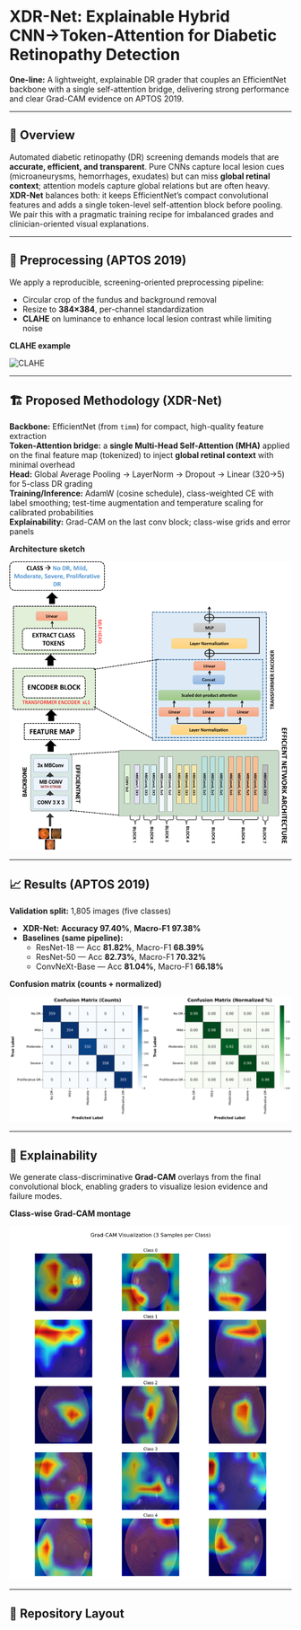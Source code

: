 # XDR-Net: Explainable Hybrid CNN→Token-Attention for Diabetic Retinopathy Detection

**One-line:** A lightweight, explainable DR grader that couples an EfficientNet backbone with a single self-attention bridge, delivering strong performance and clear Grad-CAM evidence on APTOS 2019.

---

## 🧩 Overview

Automated diabetic retinopathy (DR) screening demands models that are **accurate, efficient, and transparent**. Pure CNNs capture local lesion cues (microaneurysms, hemorrhages, exudates) but can miss **global retinal context**; attention models capture global relations but are often heavy. **XDR-Net** balances both: it keeps EfficientNet’s compact convolutional features and adds a single token-level self-attention block before pooling. We pair this with a pragmatic training recipe for imbalanced grades and clinician-oriented visual explanations.

---

## 🧼 Preprocessing (APTOS 2019)

We apply a reproducible, screening-oriented preprocessing pipeline:

- Circular crop of the fundus and background removal  
- Resize to **384×384**, per-channel standardization  
- **CLAHE** on luminance to enhance local lesion contrast while limiting noise

**CLAHE example**

![CLAHE](https://github.com/ItsCodeBakery/XDR-NET/blob/main/Proposed%20Methodology/plots/ClahePrep.png)

---

## 🏗️ Proposed Methodology (XDR-Net)

**Backbone:** EfficientNet (from `timm`) for compact, high-quality feature extraction  
**Token-Attention bridge:** a **single Multi-Head Self-Attention (MHA)** applied on the final feature map (tokenized) to inject **global retinal context** with minimal overhead  
**Head:** Global Average Pooling → LayerNorm → Dropout → Linear (320→5) for 5-class DR grading  
**Training/Inference:** AdamW (cosine schedule), class-weighted CE with label smoothing; test-time augmentation and temperature scaling for calibrated probabilities  
**Explainability:** Grad-CAM on the last conv block; class-wise grids and error panels

**Architecture sketch**

![Methodology](https://github.com/ItsCodeBakery/XDR-NET/blob/main/Proposed%20Methodology/plots/METHODLOGY.png)

---

## 📈 Results (APTOS 2019)

**Validation split:** 1,805 images (five classes)

- **XDR-Net:** **Accuracy 97.40%**, **Macro-F1 97.38%**  
- **Baselines (same pipeline):**
  - ResNet-18 — Acc **81.82%**, Macro-F1 **68.39%**
  - ResNet-50 — Acc **82.73%**, Macro-F1 **70.32%**
  - ConvNeXt-Base — Acc **81.04%**, Macro-F1 **66.18%**

**Confusion matrix (counts + normalized)**

![Confusion Matrix](https://github.com/ItsCodeBakery/XDR-NET/blob/main/Proposed%20Methodology/plots/confusion_matrix_counts_vs_normalized.png)

---

## 🧐 Explainability

We generate class-discriminative **Grad-CAM** overlays from the final convolutional block, enabling graders to visualize lesion evidence and failure modes.

**Class-wise Grad-CAM montage**

![Grad-CAM](https://github.com/ItsCodeBakery/XDR-NET/blob/main/Proposed%20Methodology/plots/xdrGradCam.png)

---

## 📂 Repository Layout

